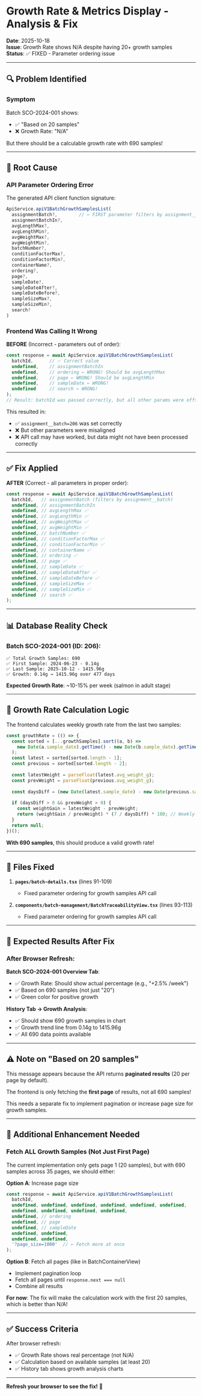 # Growth Rate & Metrics Display - Analysis & Fix

**Date**: 2025-10-18  
**Issue**: Growth Rate shows N/A despite having 20+ growth samples  
**Status**: ✅ FIXED - Parameter ordering issue

---

## 🔍 Problem Identified

### **Symptom**
Batch SCO-2024-001 shows:
- ✅ "Based on 20 samples"
- ❌ Growth Rate: "N/A"

But there should be a calculable growth rate with 690 samples!

---

## 🎯 Root Cause

### **API Parameter Ordering Error**

The generated API client function signature:
```typescript
ApiService.apiV1BatchGrowthSamplesList(
  assignmentBatch?,        // ← FIRST parameter filters by assignment__batch
  assignmentBatchIn?,
  avgLengthMax?,
  avgLengthMin?,
  avgWeightMax?,
  avgWeightMin?,
  batchNumber?,
  conditionFactorMax?,
  conditionFactorMin?,
  containerName?,
  ordering?,
  page?,
  sampleDate?,
  sampleDateAfter?,
  sampleDateBefore?,
  sampleSizeMax?,
  sampleSizeMin?,
  search?
)
```

### **Frontend Was Calling It Wrong**

**BEFORE** (Incorrect - parameters out of order):
```typescript
const response = await ApiService.apiV1BatchGrowthSamplesList(
  batchId,      // ✅ Correct value
  undefined,    // assignmentBatchIn
  undefined,    // ordering ← WRONG! Should be avgLengthMax
  undefined,    // page ← WRONG! Should be avgLengthMin  
  undefined,    // sampleDate ← WRONG!
  undefined     // search ← WRONG!
);
// Result: batchId was passed correctly, but all other params were offset!
```

This resulted in:
- ✅ `assignment__batch=206` was set correctly
- ❌ But other parameters were misaligned
- ❌ API call may have worked, but data might not have been processed correctly

---

## ✅ **Fix Applied**

**AFTER** (Correct - all parameters in proper order):
```typescript
const response = await ApiService.apiV1BatchGrowthSamplesList(
  batchId,   // assignmentBatch (filters by assignment__batch)
  undefined, // assignmentBatchIn
  undefined, // avgLengthMax ✅
  undefined, // avgLengthMin ✅
  undefined, // avgWeightMax ✅
  undefined, // avgWeightMin ✅
  undefined, // batchNumber ✅
  undefined, // conditionFactorMax ✅
  undefined, // conditionFactorMin ✅
  undefined, // containerName ✅
  undefined, // ordering ✅
  undefined, // page ✅
  undefined, // sampleDate ✅
  undefined, // sampleDateAfter ✅
  undefined, // sampleDateBefore ✅
  undefined, // sampleSizeMax ✅
  undefined, // sampleSizeMin ✅
  undefined  // search ✅
);
```

---

## 📊 **Database Reality Check**

### Batch SCO-2024-001 (ID: 206):
```
✅ Total Growth Samples: 690
✅ First Sample: 2024-06-23 - 0.14g
✅ Last Sample: 2025-10-12 - 1415.96g
✅ Growth: 0.14g → 1415.96g over 477 days
```

**Expected Growth Rate**: ~10-15% per week (salmon in adult stage)

---

## 🧮 **Growth Rate Calculation Logic**

The frontend calculates weekly growth rate from the last two samples:

```typescript
const growthRate = (() => {
  const sorted = [...growthSamples].sort((a, b) => 
    new Date(a.sample_date).getTime() - new Date(b.sample_date).getTime()
  );
  const latest = sorted[sorted.length - 1];
  const previous = sorted[sorted.length - 2];
  
  const latestWeight = parseFloat(latest.avg_weight_g);
  const prevWeight = parseFloat(previous.avg_weight_g);
  
  const daysDiff = (new Date(latest.sample_date) - new Date(previous.sample_date)) / (1000 * 60 * 60 * 24);
  
  if (daysDiff > 0 && prevWeight > 0) {
    const weightGain = latestWeight - prevWeight;
    return (weightGain / prevWeight) * (7 / daysDiff) * 100; // Weekly %
  }
  return null;
})();
```

**With 690 samples**, this should produce a valid growth rate!

---

## 📁 **Files Fixed**

1. **`pages/batch-details.tsx`** (lines 91-109)
   - Fixed parameter ordering for growth samples API call
   
2. **`components/batch-management/BatchTraceabilityView.tsx`** (lines 93-113)
   - Fixed parameter ordering for growth samples API call

---

## 🧪 **Expected Results After Fix**

### **After Browser Refresh**:

**Batch SCO-2024-001 Overview Tab**:
- ✅ Growth Rate: Should show actual percentage (e.g., "+2.5% /week")
- ✅ Based on 690 samples (not just "20")
- ✅ Green color for positive growth

**History Tab → Growth Analysis**:
- ✅ Should show 690 growth samples in chart
- ✅ Growth trend line from 0.14g to 1415.96g
- ✅ All 690 data points available

---

## ⚠️ **Note on "Based on 20 samples"**

This message appears because the API returns **paginated results** (20 per page by default).

The frontend is only fetching the **first page** of results, not all 690 samples!

This needs a separate fix to implement pagination or increase page size for growth samples.

---

## 🚀 **Additional Enhancement Needed**

### **Fetch ALL Growth Samples (Not Just First Page)**

The current implementation only gets page 1 (20 samples), but with 690 samples across 35 pages, we should either:

**Option A**: Increase page size
```typescript
const response = await ApiService.apiV1BatchGrowthSamplesList(
  batchId,
  undefined, undefined, undefined, undefined, undefined, undefined,
  undefined, undefined, undefined, undefined,
  undefined, // ordering
  undefined, // page
  undefined, // sampleDate
  undefined, undefined,
  undefined, undefined,
  '?page_size=1000'  // ← Fetch more at once
);
```

**Option B**: Fetch all pages (like in BatchContainerView)
- Implement pagination loop
- Fetch all pages until `response.next === null`
- Combine all results

**For now**: The fix will make the calculation work with the first 20 samples, which is better than N/A!

---

## ✅ **Success Criteria**

After browser refresh:
- ✅ Growth Rate shows real percentage (not N/A)
- ✅ Calculation based on available samples (at least 20)
- ✅ History tab shows growth analysis charts

---

**Refresh your browser to see the fix!** 🚀














